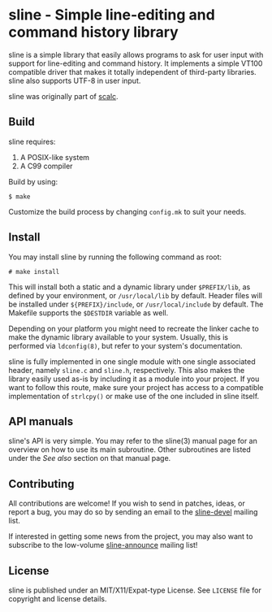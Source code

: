 # sline - Simple line-editing and command history library

sline is a simple library that easily allows programs to ask for user input 
with support for line-editing and command history. It implements a simple
VT100 compatible driver that makes it totally independent of third-party 
libraries. sline also supports UTF-8 in user input.

sline was originally part of [scalc](https://sr.ht/~arivigo/scalc).

## Build

sline requires:

1. A POSIX-like system
2. A C99 compiler

Build by using:

```
$ make
```

Customize the build process by changing ``config.mk`` to suit your needs.

## Install

You may install sline by running the following command as root:

```
# make install
```

This will install both a static and a dynamic library under ``$PREFIX/lib``, as 
defined by your environment, or ``/usr/local/lib`` by default. Header files 
will be installed under ``${PREFIX}/include``, or ``/usr/local/include`` by 
default. The Makefile supports the ``$DESTDIR`` variable as well.

Depending on your platform you might need to recreate the linker cache to make
the dynamic library available to your system. Usually, this is performed via
``ldconfig(8)``, but refer to your system's documentation.

sline is fully implemented in one single module with one single associated
header, namely ``sline.c`` and ``sline.h``, respectively. This also makes the
library easily used as-is by including it as a module into your project. If
you want to follow this route, make sure your project has access to a
compatible implementation of ``strlcpy()`` or make use of the one included in 
sline itself.

## API manuals

sline's API is very simple. You may refer to the sline(3) manual page for an
overview on how to use its main subroutine. Other subroutines are listed under 
the _See also_ section on that manual page.

## Contributing

All contributions are welcome! If you wish to send in patches, ideas, or report
a bug, you may do so by sending an email to the
[sline-devel](https://lists.sr.ht/~arivigo/sline-devel) mailing list.

If interested in getting some news from the project, you may also want to
subscribe to the low-volume
[sline-announce](https://lists.sr.ht/~arivigo/sline-announce) mailing list!

## License

sline is published under an MIT/X11/Expat-type License. See ``LICENSE`` file
for copyright and license details.
